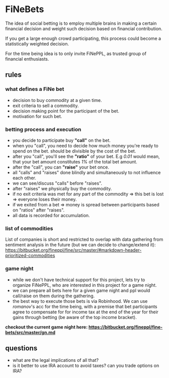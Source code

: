 # FiNeBets

The idea of social betting is to employ multiple brains in making a certain financial decision and weight such decision based on financial contribution.

If you get a large enough crowd participating, this process could become a statistically weighted decision.

For the time being idea is to only invite FiNePPL, as trusted group of financial enthusiasts.

## rules

###  what defines a FiNe bet

- decision to buy commodity at a given time.
- exit criteria to sell a commodity.
- decision making point for the participant of the bet.
- motivation for such bet.

### betting process and execution

- you decide to participate buy __"call"__ on the bet.
- when you "call", you need to decide how much money you're ready to spend on the bet. should be divisible by the cost of the bet.
- after you "call", you'll see the __"ratio"__ of your bet. E.g _0.01_ would mean, that your bet amount constitutes _1%_ of the total bet amount.
- after the "call", you can __"raise"__ your bet once.
- all "calls" and "raises" done blindly and simultaneously to not influence each other.
- we can see/discuss "calls" before "raises".
- after "raises" we physically buy the commodity.
- if no exit criteria was met for any part of the commodity => this bet is lost => everyone loses their money.
- if we exited from a bet => money is spread between participants based on "ratios" after "raises".
- all data is recorded for accumulation.

### list of commodities

List of companies is short and restricted to overlap with data gathering from sentiment analysis in the future (but we can decide to change/extend it): https://bitbucket.org/fineppl/fine/src/master/#markdown-header-prioritized-commodities

### game night

- while we don't have technical support for this project, lets try to organize FiNePPL, who are interested in this project for a game night.
- we can prepare all bets here for a given game night and ppl would call/raise on them during the gathering.
- the best way to execute those bets is via Robinhood. We can use _romanov_'s acc for the time being, with a premise that bet participants agree to compensate for for income tax at the end of the year for their gains through betting (be aware of the top income bracket).

**checkout the current game night here: https://bitbucket.org/fineppl/fine-bets/src/master/gn.md**

## questions

- what are the legal implications of all that?
- is it better to use IRA account to avoid taxes? can you trade options on IRA?
